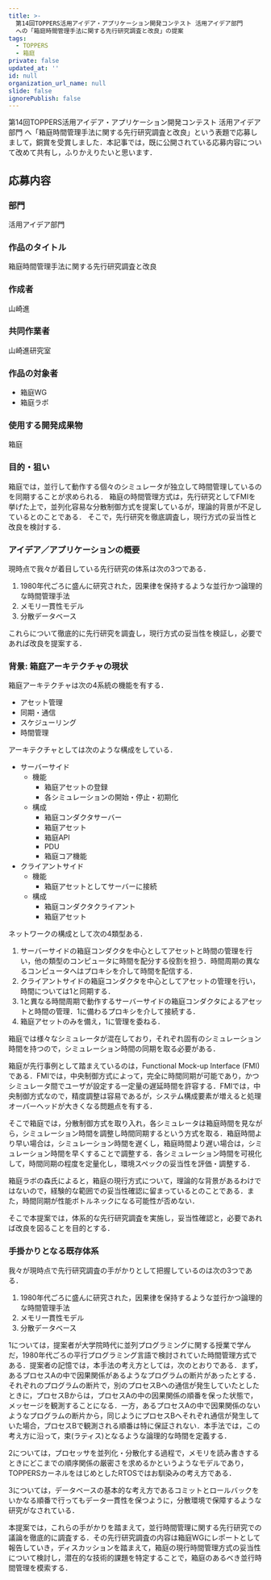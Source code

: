 ```yaml
---
title: >-
  第14回TOPPERS活用アイデア・アプリケーション開発コンテスト 活用アイデア部門
  への「箱庭時間管理手法に関する先行研究調査と改良」の提案
tags:
  - TOPPERS
  - 箱庭
private: false
updated_at: ''
id: null
organization_url_name: null
slide: false
ignorePublish: false
---
```

第14回TOPPERS活用アイデア・アプリケーション開発コンテスト 活用アイデア部門 へ「箱庭時間管理手法に関する先行研究調査と改良」という表題で応募しまして，銅賞を受賞しました．本記事では，既に公開されている応募内容について改めて共有し，ふりかえりたいと思います．

## 応募内容

### 部門

活用アイデア部門

### 作品のタイトル

箱庭時間管理手法に関する先行研究調査と改良

### 作成者

山崎進

### 共同作業者

山崎進研究室

### 作品の対象者

* 箱庭WG
* 箱庭ラボ

### 使用する開発成果物

箱庭

### 目的・狙い

箱庭では，並行して動作する個々のシミュレータが独立して時間管理しているのを同期することが求められる．
箱庭の時間管理方式は，先行研究としてFMIを挙げた上で，並列化容易な分散制御方式を提案しているが，理論的背景が不足しているとのことである．
そこで，先行研究を徹底調査し，現行方式の妥当性と改良を検討する．

### アイデア／アプリケーションの概要

現時点で我々が着目している先行研究の体系は次の3つである．

1. 1980年代ごろに盛んに研究された，因果律を保持するような並行かつ論理的な時間管理手法
2. メモリ一貫性モデル
3. 分散データベース

これらについて徹底的に先行研究を調査し，現行方式の妥当性を検証し，必要であれば改良を提案する．

### 背景: 箱庭アーキテクチャの現状

箱庭アーキテクチャは次の4系統の機能を有する．

* アセット管理
* 同期・通信
* スケジューリング
* 時間管理

アーキテクチャとしては次のような構成をしている．

* サーバーサイド
    * 機能
        * 箱庭アセットの登録
        * 各シミュレーションの開始・停止・初期化
    * 構成
        * 箱庭コンダクタサーバー
        * 箱庭アセット
        * 箱庭API
        * PDU
        * 箱庭コア機能
* クライアントサイド
    * 機能
        * 箱庭アセットとしてサーバーに接続
    * 構成
        * 箱庭コンダクタクライアント
        * 箱庭アセット

ネットワークの構成として次の4類型ある．

1. サーバーサイドの箱庭コンダクタを中心としてアセットと時間の管理を行い，他の類型のコンピュータに時間を配分する役割を担う．時間周期の異なるコンピュータへはプロキシを介して時間を配信する．
2. クライアントサイドの箱庭コンダクタを中心としてアセットの管理を行い，時間については1と同期する．
3. 1と異なる時間周期で動作するサーバーサイドの箱庭コンダクタによるアセットと時間の管理．1に備わるプロキシを介して接続する．
4. 箱庭アセットのみを備え，1に管理を委ねる．

箱庭では様々なシミュレータが混在しており，それぞれ固有のシミュレーション時間を持つので，シミュレーション時間の同期を取る必要がある．

箱庭が先行事例として踏まえているのは，Functional Mock-up Interface (FMI) である．FMIでは，中央制御方式によって，完全に時間同期が可能であり，かつシミュレータ間でユーザが設定する一定量の遅延時間を許容する．FMIでは，中央制御方式なので，精度調整は容易であるが，システム構成要素が増えると処理オーバーヘッドが大きくなる問題点を有する．

そこで箱庭では，分散制御方式を取り入れ，各シミュレータは箱庭時間を見ながら，シミュレーション時間を調整し時間同期するという方式を取る．箱庭時間より早い場合は，シミュレーション時間を遅くし，箱庭時間より遅い場合は，シミュレーション時間を早くすることで調整する．各シミュレーション時間を可視化して，時間同期の程度を定量化し，環境スペックの妥当性を評価・調整する．

箱庭ラボの森氏によると，箱庭の現行方式について，理論的な背景があるわけではないので，経験的な範囲での妥当性確認に留まっているとのことである．また，時間同期が性能ボトルネックになる可能性が否めない．

そこで本提案では，体系的な先行研究調査を実施し，妥当性確認と，必要であれば改良を図ることを目的とする．

### 手掛かりとなる既存体系

我々が現時点で先行研究調査の手がかりとして把握しているのは次の3つである．

1. 1980年代ごろに盛んに研究された，因果律を保持するような並行かつ論理的な時間管理手法
2. メモリ一貫性モデル
3. 分散データベース

1については，提案者が大学院時代に並列プログラミングに関する授業で学んだ，1980年代ごろの平行プログラミング言語で検討されていた時間管理方式である．提案者の記憶では，本手法の考え方としては，次のとおりである．まず，あるプロセスAの中で因果関係があるようなプログラムの断片があったとする．それぞれのプログラムの断片で，別のプロセスBへの通信が発生していたとしたときに，プロセスBからは，プロセスAの中の因果関係の順番を保った状態で，メッセージを観測することになる．一方，あるプロセスAの中で因果関係のないようなプログラムの断片から，同じようにプロセスBへそれぞれ通信が発生していた場合，プロセスBで観測される順番は特に保証されない．本手法では，この考え方に沿って，束(ラティス)となるような論理的な時間を定義する．

2については，プロセッサを並列化・分散化する過程で，メモリを読み書きするときにどこまでの順序関係の厳密さを求めるかというようなモデルであり，TOPPERSカーネルをはじめとしたRTOSではお馴染みの考え方である．

3については，データベースの基本的な考え方であるコミットとロールバックをいかなる順番で行ってもデータ一貫性を保つように，分散環境で保障するような研究がなされている．

本提案では，これらの手がかりを踏まえて，並行時間管理に関する先行研究での議論を徹底的に調査する．その先行研究調査の内容は箱庭WGにレポートとして報告していき，ディスカッションを踏まえて，箱庭の現行時間管理方式の妥当性について検討し，潜在的な技術的課題を特定することで，箱庭のあるべき並行時間管理を模索する．